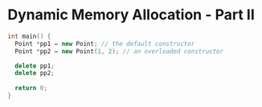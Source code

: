 # Dynamic Memory Allocation - Part II

```C++
int main() {
  Point *pp1 = new Point; // the default constructor
  Point *pp2 = new Point(1, 2); // an overloaded constructor

  delete pp1;
  delete pp2;
  
  return 0;
}
```
